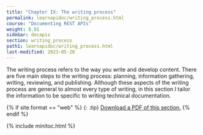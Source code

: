 ```yaml
---
title: "Chapter IX: The writing process"
permalink: learnapidoc/writing_process.html
course: "Documenting REST APIs"
weight: 8.91
sidebar: docapis
section: writing_process
path1: learnapidoc/writing_process.html
last-modified: 2023-05-28
---
```


The writing process refers to the way you write and develop content. There are five main steps to the writing process: planning, information gathering, writing, reviewing, and publishing. Although these aspects of the writing process are general to almost every type of writing, in this section I tailor the information to be specific to writing technical documentation.

{% if site.format == "web" %}
{: .tip}
<a class="noCrossRef" href="https://s3.us-west-1.wasabisys.com/learnapidoc-outputs/docapis_nine.pdf"><i class="fa fa-file-pdf-o"></i> Download a PDF of this section.</a>
{% endif %}

{% include minitoc.html %}
